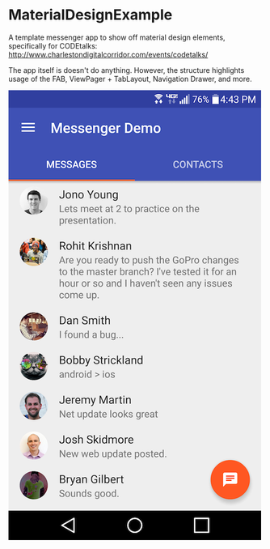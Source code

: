 # MaterialDesignExample

A template messenger app to show off material design elements, specifically for CODEtalks:
http://www.charlestondigitalcorridor.com/events/codetalks/

The app itself is doesn't do anything. However, the structure highlights usage of the FAB, ViewPager + TabLayout, Navigation Drawer, and more.

![Alt text](/app_screenshot.png?raw=false "Screenshot")

